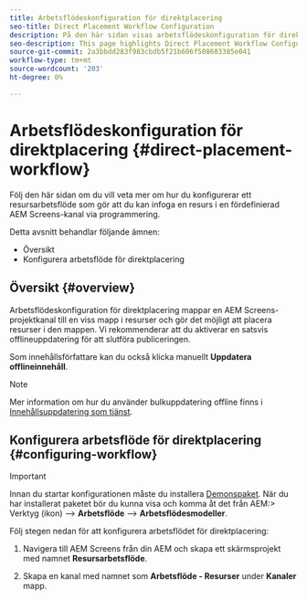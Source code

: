 ```yaml
---
title: Arbetsflödeskonfiguration för direktplacering
seo-title: Direct Placement Workflow Configuration
description: På den här sidan visas arbetsflödeskonfiguration för direktplacering.
seo-description: This page highlights Direct Placement Workflow Configuration.
source-git-commit: 2a3bbdd283f983cbdb5f21b606f508603385e041
workflow-type: tm+mt
source-wordcount: '203'
ht-degree: 0%

---
```



# Arbetsflödeskonfiguration för direktplacering {#direct-placement-workflow}

Följ den här sidan om du vill veta mer om hur du konfigurerar ett resursarbetsflöde som gör att du kan infoga en resurs i en fördefinierad AEM Screens-kanal via programmering.

Detta avsnitt behandlar följande ämnen:

* Översikt
* Konfigurera arbetsflöde för direktplacering

## Översikt {#overview}

Arbetsflödeskonfiguration för direktplacering mappar en AEM Screens-projektkanal till en viss mapp i resurser och gör det möjligt att placera resurser i den mappen. Vi rekommenderar att du aktiverar en satsvis offlineuppdatering för att slutföra publiceringen.

Som innehållsförfattare kan du också klicka manuellt **Uppdatera offlineinnehåll**.

>[!NOTE]
>
>Mer information om hur du använder bulkuppdatering offline finns i [Innehållsuppdatering som tjänst](/help/user-guide/content-update-as-a-service.md).

## Konfigurera arbetsflöde för direktplacering {#configuring-workflow}

>[!IMPORTANT]
>
>Innan du startar konfigurationen måste du installera [Demonspaket](https://github.com/godanny86/screens-demo/releases/download/v.0.0.1/screens-demo.all-1.0-SNAPSHOT.zip). När du har installerat paketet bör du kunna visa och komma åt det från AEM:> Verktyg (ikon) —> **Arbetsflöde** —> **Arbetsflödesmodeller**.

Följ stegen nedan för att konfigurera arbetsflödet för direktplacering:

1. Navigera till AEM Screens från din AEM och skapa ett skärmsprojekt med namnet **Resursarbetsflöde**.

1. Skapa en kanal med namnet som **Arbetsflöde - Resurser** under **Kanaler** mapp.

